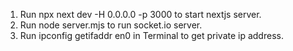 1. Run npx next dev -H 0.0.0.0 -p 3000 to start nextjs server. 
2. Run node server.mjs to run socket.io server.
3. Run ipconfig getifaddr en0 in Terminal to get private ip address.
